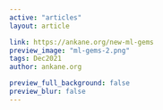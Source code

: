 ```yaml
---
active: "articles"
layout: article

link: https://ankane.org/new-ml-gems
preview_image: "ml-gems-2.png"
tags: Dec2021
author: ankane.org

preview_full_background: false
preview_blur: false
---
```

